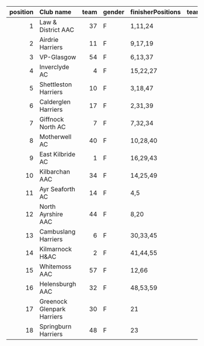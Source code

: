 |   position | Club name                  |   team | gender   | finisherPositions   |   teamPoints |   penaltyPoints |   totalPoints |   totalFinishers | Website                               |
|-----------:|:---------------------------|-------:|:---------|:--------------------|-------------:|----------------:|--------------:|-----------------:|:--------------------------------------|
|          1 | Law & District AAC         |     37 | F        | 1,11,24             |           36 |               0 |            36 |                4 | http://www.lawaac.co.uk/              |
|          2 | Airdrie Harriers           |     11 | F        | 9,17,19             |           45 |               0 |            45 |                9 | http://airdrieharriers.org/           |
|          3 | VP-Glasgow                 |     54 | F        | 6,13,37             |           56 |               0 |            56 |                4 | https://www.vp-glasgow.com            |
|          4 | Inverclyde AC              |      4 | F        | 15,22,27            |           64 |               0 |            64 |                6 | https://www.inverclydeac.org/         |
|          5 | Shettleston Harriers       |     10 | F        | 3,18,47             |           68 |               0 |            68 |                3 | http://shettlestonharriers.org.uk/    |
|          6 | Calderglen Harriers        |     17 | F        | 2,31,39             |           72 |               0 |            72 |                4 | http://www.calderglenharriers.org.uk/ |
|          7 | Giffnock North AC          |      7 | F        | 7,32,34             |           73 |               0 |            73 |                7 | https://www.giffnocknorth.co.uk/      |
|          8 | Motherwell AC              |     40 | F        | 10,28,40            |           78 |               0 |            78 |                3 | https://motherwellac.com/             |
|          9 | East Kilbride AC           |      1 | F        | 16,29,43            |           88 |               0 |            88 |                7 | http://www.ekac.org.uk/               |
|         10 | Kilbarchan AAC             |     34 | F        | 14,25,49            |           88 |               0 |            88 |                4 | https://kilbarchanaac.org.uk/         |
|         11 | Ayr Seaforth AC            |     14 | F        | 4,5                 |            9 |              80 |            89 |                2 | https://www.ayrseaforth.co.uk/        |
|         12 | North Ayrshire AAC         |     44 | F        | 8,20                |           28 |              80 |           108 |                2 | https://naathletics.co.uk/            |
|         13 | Cambuslang Harriers        |      6 | F        | 30,33,45            |          108 |               0 |           108 |                3 | https://cambuslangharriers.org/       |
|         14 | Kilmarnock H&AC            |      2 | F        | 41,44,55            |          140 |               0 |           140 |                3 | http://www.kilmarnockharriers.com/    |
|         15 | Whitemoss AAC              |     57 | F        | 12,66               |           78 |              80 |           158 |                2 | https://whitemossaac.co.uk/           |
|         16 | Helensburgh AAC            |     32 | F        | 48,53,59            |          160 |               0 |           160 |                5 | https://www.helensburghaac.com/       |
|         17 | Greenock Glenpark Harriers |     30 | F        | 21                  |           21 |             160 |           181 |                1 | https://greenockglenparkharriers.com/ |
|         18 | Springburn Harriers        |     48 | F        | 23                  |           23 |             160 |           183 |                1 | https://www.springburnharriers.co.uk/ |